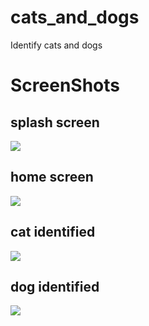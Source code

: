 # cats_and_dogs

Identify cats and dogs

# ScreenShots


## splash screen
![](screenshots/splash%20screen.png)


## home screen
![](screenshots/home.png)

## cat identified
![](screenshots/cat.png)

## dog identified
![](screenshots/dog.png)

